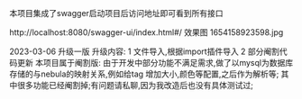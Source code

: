 本项目集成了swagger启动项目后访问地址即可看到所有接口 

http://localhost:8080/swagger-ui/index.html#/
效果图 1654158923598.jpg


2023-03-06 升级一版
升级内容: 
    1 文件导入,根据import插件导入
    2 部分阉割代码更新
本项目属于阉割版: 由于开发中部分功能不满足需求,做了以mysql为数据库存储的与nebula的映射关系,例如给tag 增加大小,颜色等配置,之后作为解析等;
                其中很多功能已经阉割掉;有问题请私聊,因为我改造后也没有具体测试过;






